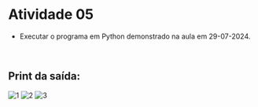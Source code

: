 # Atividade 05
- Executar o programa em Python demonstrado na aula em 29-07-2024. 
<br/>

## Print da saída:
![1](https://github.com/user-attachments/assets/145fc349-321e-41a7-b0f5-8199b68be39f)
![2](https://github.com/user-attachments/assets/ed6dbf35-3fe9-4df5-85fa-eba88bac5d49)
![3](https://github.com/user-attachments/assets/99889bfc-6bf1-4860-b638-487926dd1845)
